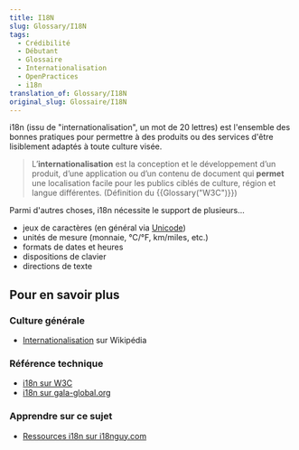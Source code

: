 ```yaml
---
title: I18N
slug: Glossary/I18N
tags:
  - Crédibilité
  - Débutant
  - Glossaire
  - Internationalisation
  - OpenPractices
  - i18n
translation_of: Glossary/I18N
original_slug: Glossaire/I18N
---
```


i18n (issu de "internationalisation", un mot de 20 lettres) est l'ensemble des bonnes pratiques pour permettre à des produits ou des services d'être lisiblement adaptés à toute culture visée.

> L’**internationalisation** est la conception et le développement d’un produit, d’une application ou d’un contenu de document qui **permet** une localisation facile pour les publics ciblés de culture, région et langue différentes. (Définition du {{Glossary("W3C")}})

Parmi d'autres choses, i18n nécessite le support de plusieurs…

- jeux de caractères (en général via [Unicode](http://searchcio-midmarket.techtarget.com/definition/Unicode))
- unités de mesure (monnaie, °C/°F, km/miles, etc.)
- formats de dates et heures
- dispositions de clavier
- directions de texte

## Pour en savoir plus

### Culture générale

- [Internationalisation](https://fr.wikipedia.org/wiki/Internationalisation_(informatique)) sur Wikipédia

### Référence technique

- [i18n sur W3C](http://www.w3.org/International/questions/qa-i18n.en#Internationalization)
- [i18n sur gala-global.org](http://www.gala-global.org/what-internationalization)

### Apprendre sur ce sujet

- [Ressources i18n sur i18nguy.com](http://www.i18nguy.com/)
